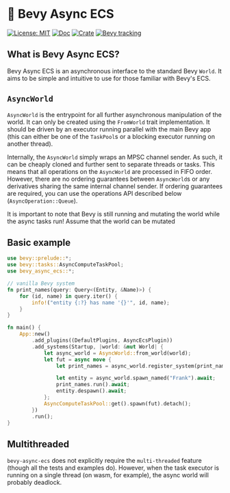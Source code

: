 # 🔄 Bevy Async ECS

[![License: MIT](https://img.shields.io/badge/License-MIT-blue.svg)](https://opensource.org/licenses/MIT)
[![Doc](https://docs.rs/bevy-async-ecs/badge.svg)](https://docs.rs/bevy-async-ecs)
[![Crate](https://img.shields.io/crates/v/bevy-async-ecs.svg)](https://crates.io/crates/bevy-async-ecs)
[![Bevy tracking](https://img.shields.io/badge/Bevy%20tracking-released%20version-lightblue)](https://github.com/bevyengine/bevy/blob/main/docs/plugins_guidelines.md#main-branch-tracking)

## What is Bevy Async ECS?

Bevy Async ECS is an asynchronous interface to the standard Bevy `World`.
It aims to be simple and intuitive to use for those familiar with Bevy's ECS.

## `AsyncWorld`

`AsyncWorld` is the entrypoint for all further asynchronous manipulation of the world.
It can only be created using the `FromWorld` trait implementation.
It should be driven by an executor running parallel with the main Bevy app
(this can either be one of the `TaskPool`s or a blocking executor running on another thread).

Internally, the `AsyncWorld` simply wraps an MPSC channel sender.
As such, it can be cheaply cloned and further sent to separate threads or tasks.
This means that all operations on the `AsyncWorld` are processed in FIFO order.
However, there are no ordering guarantees between `AsyncWorld`s or any derivatives sharing the same internal channel
sender.
If ordering guarantees are required, you can use the operations API described below (`AsyncOperation::Queue`).

It is important to note that Bevy is still running and mutating the world while the async tasks run! Assume that the
world
can be mutated

## Basic example

```rust
use bevy::prelude::*;
use bevy::tasks::AsyncComputeTaskPool;
use bevy_async_ecs::*;

// vanilla Bevy system
fn print_names(query: Query<(Entity, &Name)>) {
	for (id, name) in query.iter() {
		info!("entity {:?} has name '{}'", id, name);
	}
}

fn main() {
	App::new()
		.add_plugins((DefaultPlugins, AsyncEcsPlugin))
		.add_systems(Startup, |world: &mut World| {
			let async_world = AsyncWorld::from_world(world);
			let fut = async move {
				let print_names = async_world.register_system(print_names).await;

				let entity = async_world.spawn_named("Frank").await;
				print_names.run().await;
				entity.despawn().await;
			};
			AsyncComputeTaskPool::get().spawn(fut).detach();
		})
		.run();
}
```

## Multithreaded

`bevy-async-ecs` does not explicitly require the `multi-threaded` feature (though all the tests and examples do).
However, when the task executor is running on a single thread (on wasm, for example), the async world will probably
deadlock.
